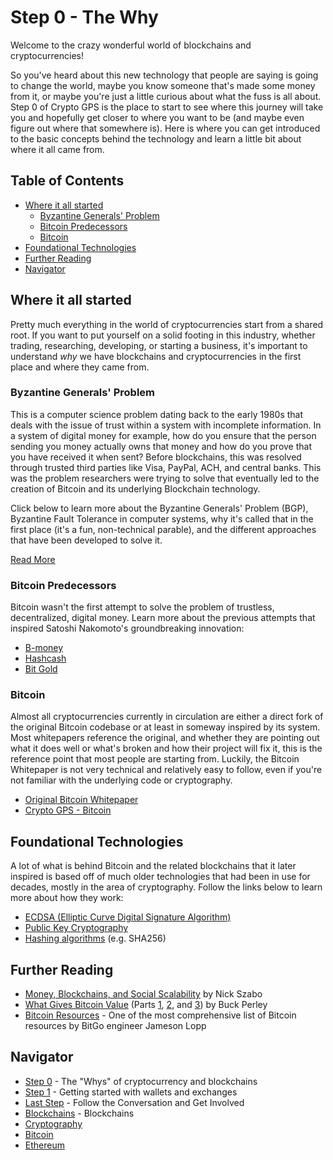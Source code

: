 # Step 0 - The Why

Welcome to the crazy wonderful world of blockchains and cryptocurrencies!

So you've heard about this new technology that people are saying is going to change the world, maybe you know someone that's made some money from it, or maybe you're just a little curious about what the fuss is all about. Step 0 of Crypto GPS is the place to start to see where this journey will take you and hopefully get closer to where you want to be (and maybe even figure out where that somewhere is). Here is where you can get introduced to the basic concepts behind the technology and learn a little bit about where it all came from.

## Table of Contents
- [Where it all started](#where-it-all-started)
  - [Byzantine Generals' Problem](#byzantine-generals-problem)
  - [Bitcoin Predecessors](#bitcoin-predecessors)
  - [Bitcoin](#bitcoin)
- [Foundational Technologies](#foundational-technologies)
- [Further Reading](#further-reading)
- [Navigator](#navigator)

## Where it all started
Pretty much everything in the world of cryptocurrencies start from a shared root. If you want to put yourself on a solid footing in this industry, whether trading, researching, developing, or starting a business, it's important to understand *why* we have blockchains and cryptocurrencies in the first place and where they came from.

### Byzantine Generals' Problem
This is a computer science problem dating back to the early 1980s that deals with the issue of trust within a system with incomplete information. In a system of digital money for example, how do you ensure that the person sending you money actually owns that money and how do you prove that you have received it when sent? Before blockchains, this was resolved through trusted third parties like Visa, PayPal, ACH, and central banks. This was the problem researchers were trying to solve that eventually led to the creation of Bitcoin and its underlying Blockchain technology.

Click below to learn more about the Byzantine Generals' Problem (BGP), Byzantine Fault Tolerance in computer systems, why it's called that in the first place (it's a fun, non-technical parable), and the different approaches that have been developed to solve it.

[Read More](./cryptography/bgp.md)

### Bitcoin Predecessors
Bitcoin wasn't the first attempt to solve the problem of trustless, decentralized, digital money. Learn more about the previous attempts that inspired Satoshi Nakomoto's groundbreaking innovation:
- [B-money](http://nakamotoinstitute.org/b-money/#selection-23.28-23.383)
- [Hashcash](http://www.hashcash.org/)
- [Bit Gold](http://nakamotoinstitute.org/bit-gold/)

### Bitcoin
Almost all cryptocurrencies currently in circulation are either a direct fork of the original Bitcoin codebase or at least in someway inspired by its system. Most whitepapers reference the original, and whether they are pointing out what it does well or what's broken and how their project will fix it, this is the reference point that most people are starting from. Luckily, the Bitcoin Whitepaper is not very technical and relatively easy to follow, even if you're not familiar with the underlying code or cryptography.

- [Original Bitcoin Whitepaper](http://nakamotoinstitute.org/bitcoin/)
- [Crypto GPS - Bitcoin](./bitcoin/introduction.md)

## Foundational Technologies
A lot of what is behind Bitcoin and the related blockchains that it later inspired is based off of much older technologies that had been in use for decades, mostly in the area of cryptography. Follow the links below to learn more about how they work:
- [ECDSA (Elliptic Curve Digital Signature Algorithm)](./cryptography/ecdsa.md)
- [Public Key Cryptography](./cryptography/public-key.md)
- [Hashing algorithms](./cryptography/hashing.md) (e.g. SHA256)

## Further Reading
- [Money, Blockchains, and Social Scalability](https://unenumerated.blogspot.com/2017/02/money-blockchains-and-social-scalability.html) by Nick Szabo
- [What Gives Bitcoin Value](https://blog.purse.io/what-gives-bitcoin-value-pt-1-7be2ff880d9c) (Parts [1](https://blog.purse.io/what-gives-bitcoin-value-pt-1-7be2ff880d9c), [2](https://blog.purse.io/what-gives-bitcoin-value-part-2-2144f55550b1), and [3](https://blog.purse.io/what-gives-bitcoin-value-pt-3-22a62e065d23)) by Buck Perley
- [Bitcoin Resources](https://lopp.net/bitcoin.html) - One of the most comprehensive list of Bitcoin resources by BitGo engineer Jameson Lopp


## Navigator
- [Step 0](./step0.md) - The "Whys" of cryptocurrency and blockchains
- [Step 1](./step1.md) - Getting started with wallets and exchanges
- [Last Step](./last-step.md) - Follow the Conversation and Get Involved
- [Blockchains](./blockchains/blockchains.md) - Blockchains
- [Cryptography](./cryptography/introduction.md)
- [Bitcoin](./bitcoin/bitcoin.md)
- [Ethereum](./ethereum/ethereum.md)
